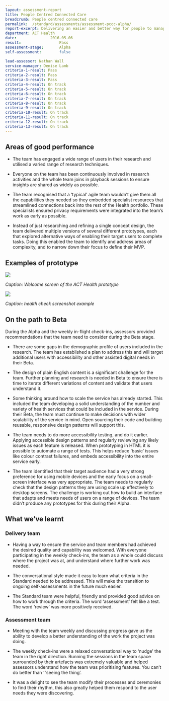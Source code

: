 ```yaml
---
layout: assessment-report
title: People Centred Connected Care				
breadcrumb: People centred connected care			
permalink:	/standard/assessments/assessment-pccc-alpha/
report-excerpt: Delivering an easier and better way for people to manage their access to outpatient and community-based health services across the ACT.
department: ACT Health 			
date: 				2016-05-06
result: 				Pass
assessment-stage: 		Alpha
self-assessment: 		false

lead-assessor: Nathan Wall
service-manager: Denise Lamb
criteria-1-result: Pass
criteria-2-result: Pass
criteria-3-result: Pass
criteria-4-result: On track
criteria-5-result: On track
criteria-6-result: On track
criteria-7-result: On track
criteria-8-result: On track
criteria-9-result: On track
criteria-10-result: On track
criteria-11-result: On track
criteria-12-result: On track
criteria-13-result: On track
---
```



## Areas of good performance

* The team has engaged a wide range of users in their research and utilised a varied range of research techniques.

* Everyone on the team has been continuously involved in research activities and the whole team joins in playback sessions to ensure insights are shared as widely as possible.

* The team recognised that a ‘typical’ agile team wouldn’t give them all the capabilities they needed so they embedded specialist resources that streamlined connections back into the rest of the Health portfolio. These specialists ensured privacy requirements were integrated into the team’s work as early as possible.

* Instead of just researching and refining a single concept design, the team delivered multiple versions of several different prototypes, each that explored alternative ways of enabling their target users to complete tasks. Doing this enabled the team to identify and address areas of complexity, and to narrow down their focus to define their MVP.
 
## Examples of prototype
![ ]({{site.url}}{{site.baseurl}}/images/assessments/act-health-report-welcome-resized.png)

*Caption: Welcome screen of the ACT Health prototype*

![ ]({{site.url}}{{site.baseurl}}/images/assessments/act-health-report-health-checks-resized.png)

*Caption: health check screenshot example*

## On the path to Beta 

During the Alpha and the weekly in-flight check-ins, assessors provided recommendations that the team need to consider during the Beta stage. 

* There are some gaps in the demographic profile of users included in the research.  The team has established a plan to address this and will target additional users with accessibility and other assisted digital needs in their Beta. 

* The design of plain English content is a significant challenge for the team. Further planning and research is needed in Beta to ensure there is time to iterate different variations of content and validate that users understand it.

* Some thinking around how to scale the service has already started. This included the team developing a solid understanding of the number and variety of health services that could be included in the service. During their Beta, the team must continue to make decisions with wider scalability of the service in mind. Open sourcing their code and building reusable, responsive design patterns will support this.

* The team needs to do more accessibility testing, and do it earlier. Applying accessible design patterns and regularly reviewing any likely issues as each feature is released.  When prototyping in HTML it is possible to automate a range of tests. This helps reduce ‘basic’ issues like colour contrast failures, and embeds accessibility into the entire service early.

* The team identified that their target audience had a very strong preference for using mobile devices and the early focus on a small-screen interface was very appropriate. The team needs to regularly check that the design patterns they are using scale up effectively to desktop screens. The challenge is working out how to build an interface that adapts and meets needs of users on a range of devices. The team didn’t produce any prototypes for this during their Alpha.


## What we’ve learnt

### Delivery team

* Having a way to ensure the service and team members had achieved the desired quality and capability was welcomed. With everyone participating in the weekly check-ins, the team as a whole could discuss where the project was at, and understand where further work was needed. 

* The conversational style made it easy to learn what criteria in the Standard needed to be addressed. This will make the transition to ongoing self-assessments in the future much easier.

* The Standard team were helpful, friendly and provided good advice on how to work through the criteria. The word ‘assessment’ felt like a test. The word ‘review’ was more positively received.


### Assessment team

* Meeting with the team weekly and discussing progress gave us the ability to develop a better understanding of the work the project was doing.

* The weekly check-ins were a relaxed conversational way to ‘nudge’ the team in the right direction. Running the sessions in the team space surrounded by their artefacts was extremely valuable and helped assessors understand how the team was prioritising features. You can’t do better than ‘“seeing the thing’.

* It was a delight to see the team modify their processes and ceremonies to find their rhythm, this also greatly helped them respond to the user needs they were discovering.
